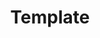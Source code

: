--- 
layout: page 
title: Template 
has_children: true 
nav_order: 2 
permalink: docs/Template.html 
---